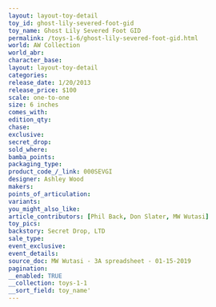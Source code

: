 ```yaml
---
layout: layout-toy-detail 
toy_id: ghost-lily-severed-foot-gid
toy_name: Ghost Lily Severed Foot GID
permalink: /toys-1-6/ghost-lily-severed-foot-gid.html
world: AW Collection
world_abr: 
character_base: 
layout: layout-toy-detail
categories: 
release_date: 1/20/2013
release_price: $100 
scale: one-to-one
size: 6 inches
comes_with: 
edition_qty: 
chase: 
exclusive: 
secret_drop: 
sold_where: 
bamba_points: 
packaging_type: 
product_code_/_link: 000SEVGI
designer: Ashley Wood
makers: 
points_of_articulation: 
variants: 
you_might_also_like: 
article_contributors: [Phil Back, Don Slater, MW Wutasi]
toy_pics: 
backstory: Secret Drop, LTD
sale_type: 
event_exclusive: 
event_details: 
source_doc: MW Wutasi - 3A spreadsheet - 01-15-2019
pagination: 
__enabled: TRUE
__collection: toys-1-1
__sort_field: toy_name'
---
```

